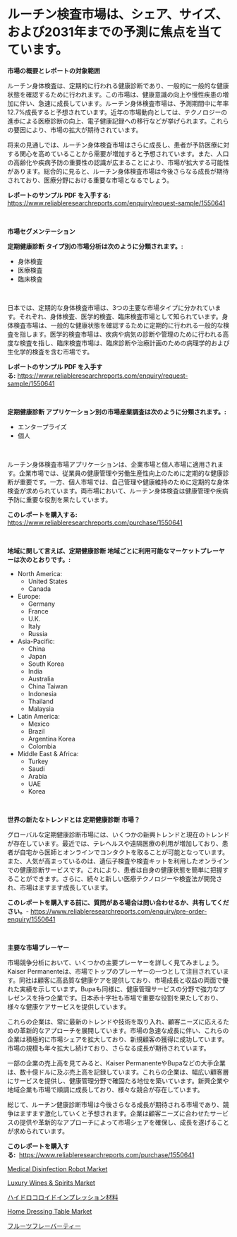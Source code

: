 <p><h1>ルーチン検査市場は、シェア、サイズ、および2031年までの予測に焦点を当てています。</h1></p><p><strong>市場の概要とレポートの対象範囲</strong></p>
<p><p>ルーチン身体検査は、定期的に行われる健康診断であり、一般的に一般的な健康状態を確認するために行われます。この市場は、健康意識の向上や慢性疾患の増加に伴い、急速に成長しています。ルーチン身体検査市場は、予測期間中に年率12.7%成長すると予想されています。近年の市場動向としては、テクノロジーの進歩による医療診断の向上、電子健康記録への移行などが挙げられます。これらの要因により、市場の拡大が期待されています。</p><p>将来の見通しでは、ルーチン身体検査市場はさらに成長し、患者が予防医療に対する関心を高めていることから需要が増加すると予想されています。また、人口の高齢化や疾病予防の重要性の認識が広まることにより、市場が拡大する可能性があります。総合的に見ると、ルーチン身体検査市場は今後さらなる成長が期待されており、医療分野における重要な市場となるでしょう。</p></p>
<p><strong>レポートのサンプル PDF を入手する:</strong> <a href="https://www.reliableresearchreports.com/enquiry/request-sample/1550641">https://www.reliableresearchreports.com/enquiry/request-sample/1550641</a></p>
<p>&nbsp;</p>
<p><strong>市場セグメンテーション</strong></p>
<p><strong>定期健康診断 タイプ別の市場分析は次のように分類されます。:</strong></p>
<p><ul><li>身体検査</li><li>医療検査</li><li>臨床検査</li></ul></p>
<p>&nbsp;</p>
<p><p>日本では、定期的な身体検査市場は、3つの主要な市場タイプに分かれています。それぞれ、身体検査、医学的検査、臨床検査市場として知られています。身体検査市場は、一般的な健康状態を確認するために定期的に行われる一般的な検査を指します。医学的検査市場は、疾病や病気の診断や管理のために行われる高度な検査を指し、臨床検査市場は、臨床診断や治療計画のための病理学的および生化学的検査を含む市場です。</p></p>
<p><strong>レポートのサンプル PDF を入手する:</strong>&nbsp;<a href="https://www.reliableresearchreports.com/enquiry/request-sample/1550641">https://www.reliableresearchreports.com/enquiry/request-sample/1550641</a></p>
<p>&nbsp;</p>
<p><strong> 定期健康診断 アプリケーション別の市場産業調査は次のように分類されます。:</strong></p>
<p><ul><li>エンタープライズ</li><li>個人</li></ul></p>
<p>&nbsp;</p>
<p><p>ルーチン身体検査市場アプリケーションは、企業市場と個人市場に適用されます。企業市場では、従業員の健康管理や労働生産性向上のために定期的な健康診断が重要です。一方、個人市場では、自己管理や健康維持のために定期的な身体検査が求められています。両市場において、ルーチン身体検査は健康管理や疾病予防に重要な役割を果たしています。</p></p>
<p><strong>このレポートを購入する:</strong>&nbsp; <a href="https://www.reliableresearchreports.com/purchase/1550641">https://www.reliableresearchreports.com/purchase/1550641</a></p>
<p>&nbsp;</p>
<p><strong>地域に関して言えば、定期健康診断 地域ごとに利用可能なマーケットプレーヤーは次のとおりです。:</strong></p>
<p><ul>
    <li>
        North America:
        <ul>
            <li>United States</li>
            <li>Canada</li>
        </ul>
    </li>
    <li>
        Europe:
        <ul>
            <li>Germany</li>
            <li>France</li>
            <li>U.K.</li>
            <li>Italy</li>
            <li>Russia</li>
        </ul>
    </li>
    <li>
        Asia-Pacific:
        <ul>
            <li>China</li>
            <li>Japan</li>
            <li>South Korea</li>
            <li>India</li>
            <li>Australia</li>
            <li>China Taiwan</li>
            <li>Indonesia</li>
            <li>Thailand</li>
            <li>Malaysia</li>
        </ul>
    </li>
    <li>
        Latin America:
        <ul>
            <li>Mexico</li>
            <li>Brazil</li>
            <li>Argentina Korea</li>
            <li>Colombia</li>
        </ul>
    </li>
    <li>
        Middle East & Africa:
        <ul>
            <li>Turkey</li>
            <li>Saudi</li>
            <li>Arabia</li>
            <li>UAE</li>
            <li>Korea</li>
        </ul>
    </li>
    </ul></p>
<p>&nbsp;</p>
<p><strong>世界の新たなトレンドとは 定期健康診断 市場？</strong></p>
<p><p>グローバルな定期健康診断市場には、いくつかの新興トレンドと現在のトレンドが存在しています。最近では、テレヘルスや遠隔医療の利用が増加しており、患者が自宅から医師とオンラインでコンタクトを取ることが可能となっています。また、人気が高まっているのは、遺伝子検査や検査キットを利用したオンラインでの健康診断サービスです。これにより、患者は自身の健康状態を簡単に把握することができます。さらに、続々と新しい医療テクノロジーや検査法が開発され、市場はますます成長しています。</p></p>
<p><strong>このレポートを購入する前に、質問がある場合は問い合わせるか、共有してください。</strong>- <a href="https://www.reliableresearchreports.com/enquiry/pre-order-enquiry/1550641">https://www.reliableresearchreports.com/enquiry/pre-order-enquiry/1550641</a></p>
<p>&nbsp;</p>
<p><strong>主要な市場プレーヤー</strong></p>
<p><p>市場競争分析において、いくつかの主要プレーヤーを詳しく見てみましょう。Kaiser Permanenteは、市場でトップのプレーヤーの一つとして注目されています。同社は顧客に高品質な健康ケアを提供しており、市場成長と収益の両面で優れた実績を示しています。Bupaも同様に、健康管理サービスの分野で強力なプレゼンスを持つ企業です。日本赤十字社も市場で重要な役割を果たしており、様々な健康ケアサービスを提供しています。</p><p>これらの企業は、常に最新のトレンドや技術を取り入れ、顧客ニーズに応えるための革新的なアプローチを展開しています。市場の急速な成長に伴い、これらの企業は積極的に市場シェアを拡大しており、新規顧客の獲得に成功しています。市場の規模も年々拡大し続けており、さらなる成長が期待されています。</p><p>一部の企業の売上高を見てみると、Kaiser PermanenteやBupaなどの大手企業は、数十億ドルに及ぶ売上高を記録しています。これらの企業は、幅広い顧客層にサービスを提供し、健康管理分野で確固たる地位を築いています。新興企業や地域企業も市場で順調に成長しており、様々な競合が存在しています。</p><p>総じて、ルーチン健康診断市場は今後さらなる成長が期待される市場であり、競争はますます激化していくと予想されます。企業は顧客ニーズに合わせたサービスの提供や革新的なアプローチによって市場シェアを確保し、成長を遂げることが求められています。</p></p>
<p><strong>このレポートを購入する:</strong>&nbsp;&nbsp;<a href="https://www.reliableresearchreports.com/purchase/1550641">https://www.reliableresearchreports.com/purchase/1550641</a></p>
<p><p><a href="https://issuu.com/reportprime-2/docs/medical-disinfection-robot-market-size-2030.pptx">Medical Disinfection Robot Market</a></p><p><a href="https://issuu.com/reportprime-2/docs/luxury-wines-spirits-market-size-2030.pptx">Luxury Wines & Spirits Market</a></p><p><a href="https://github.com/zjkmgcs938405/Market-Research-Report-List-1/blob/main/97825526721.md">ハイドロコロイドインプレッション材料</a></p><p><a href="https://github.com/vimar16th/Market-Research-Report-List-3/blob/main/home-dressing-table-market.md">Home Dressing Table Market</a></p><p><a href="https://github.com/schmahlson/Market-Research-Report-List-1/blob/main/30230596724.md">フルーツフレーバーティー</a></p></p>